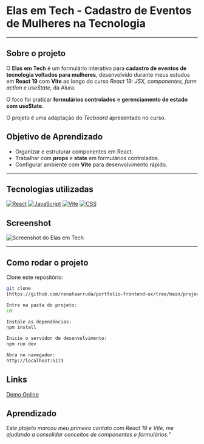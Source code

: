 # Elas em Tech - Cadastro de Eventos de Mulheres na Tecnologia

---

## Sobre o projeto
O **Elas em Tech** é um formulário interativo para **cadastro de eventos de tecnologia voltados para mulheres**, desenvolvido durante meus estudos em **React 19** com **Vite** ao longo do curso *React 19: JSX, componentes, form action e useState*, da Alura.

O foco foi praticar **formulários controlados** e **gerenciamento de estado com useState**.

O projeto é uma adaptação do *Tecboard* apresentado no curso.

## Objetivo de Aprendizado
- Organizar e estruturar componentes em React.
- Trabalhar com **props** e **state** em formulários controlados.
- Configurar ambiente com **Vite** para desenvolvimento rápido.

---

## Tecnologias utilizadas

[![React](https://img.shields.io/badge/React-19-blue)]() 
[![JavaScript](https://img.shields.io/badge/JavaScript-ES6-yellow)]() 
[![Vite](https://img.shields.io/badge/Vite-5.0-646CFF)]() 
[![CSS](https://img.shields.io/badge/CSS-Modules-purple)]()  

## Screenshot
![Screenshot do Elas em Tech]()

---

## Como rodar o projeto

Clone este repositório:
```bash
git clone 
[https://github.com/renataarruda/portfolio-frontend-ux/tree/main/projects/react-projects/tecboard-alura]

Entre na pasta do projeto:  
cd 

Instale as dependências:  
npm install

Inicie o servidor de desenvolvimento:  
npm run dev

Abra no navegador:  
http://localhost:5173
```

## Links
[Demo Online](https://elas-em-tech.vercel.app/)

## Aprendizado
*Este ptojeto marcou meu primeiro contato com React 19 e Vite, me ajudando a consolidar conceitos de componentes e formulários."*

